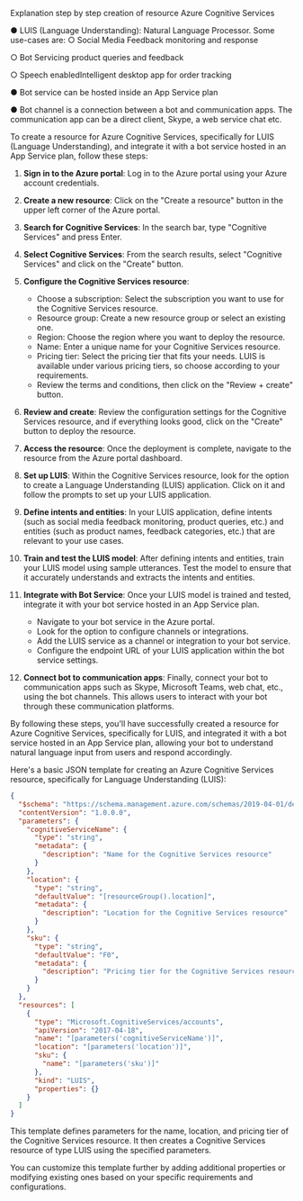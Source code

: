 Explanation step by step creation of resource Azure Cognitive Services

●	LUIS (Language Understanding): Natural Language Processor. Some use-cases are:
○	Social Media Feedback monitoring and response

○	Bot Servicing product queries and feedback

○	Speech enabledIntelligent desktop app for order tracking

●	Bot service can be hosted inside an App Service plan

●	Bot channel is a connection between a bot and communication apps. The communication app can be a direct client, Skype, a web service chat etc.


To create a resource for Azure Cognitive Services, specifically for LUIS (Language Understanding), and integrate it with a bot service hosted in an App Service plan, follow these steps:

1. **Sign in to the Azure portal**: Log in to the Azure portal using your Azure account credentials.

2. **Create a new resource**: Click on the "Create a resource" button in the upper left corner of the Azure portal.

3. **Search for Cognitive Services**: In the search bar, type "Cognitive Services" and press Enter.

4. **Select Cognitive Services**: From the search results, select "Cognitive Services" and click on the "Create" button.

5. **Configure the Cognitive Services resource**:
   - Choose a subscription: Select the subscription you want to use for the Cognitive Services resource.
   - Resource group: Create a new resource group or select an existing one.
   - Region: Choose the region where you want to deploy the resource.
   - Name: Enter a unique name for your Cognitive Services resource.
   - Pricing tier: Select the pricing tier that fits your needs. LUIS is available under various pricing tiers, so choose according to your requirements.
   - Review the terms and conditions, then click on the "Review + create" button.

6. **Review and create**: Review the configuration settings for the Cognitive Services resource, and if everything looks good, click on the "Create" button to deploy the resource.

7. **Access the resource**: Once the deployment is complete, navigate to the resource from the Azure portal dashboard.

8. **Set up LUIS**: Within the Cognitive Services resource, look for the option to create a Language Understanding (LUIS) application. Click on it and follow the prompts to set up your LUIS application.

9. **Define intents and entities**: In your LUIS application, define intents (such as social media feedback monitoring, product queries, etc.) and entities (such as product names, feedback categories, etc.) that are relevant to your use cases.

10. **Train and test the LUIS model**: After defining intents and entities, train your LUIS model using sample utterances. Test the model to ensure that it accurately understands and extracts the intents and entities.

11. **Integrate with Bot Service**: Once your LUIS model is trained and tested, integrate it with your bot service hosted in an App Service plan.
    - Navigate to your bot service in the Azure portal.
    - Look for the option to configure channels or integrations.
    - Add the LUIS service as a channel or integration to your bot service.
    - Configure the endpoint URL of your LUIS application within the bot service settings.

12. **Connect bot to communication apps**: Finally, connect your bot to communication apps such as Skype, Microsoft Teams, web chat, etc., using the bot channels. This allows users to interact with your bot through these communication platforms.

By following these steps, you'll have successfully created a resource for Azure Cognitive Services, specifically for LUIS, and integrated it with a bot service hosted in an App Service plan, allowing your bot to understand natural language input from users and respond accordingly.

Here's a basic JSON template for creating an Azure Cognitive Services resource, specifically for Language Understanding (LUIS):

```json
{
  "$schema": "https://schema.management.azure.com/schemas/2019-04-01/deploymentTemplate.json#",
  "contentVersion": "1.0.0.0",
  "parameters": {
    "cognitiveServiceName": {
      "type": "string",
      "metadata": {
        "description": "Name for the Cognitive Services resource"
      }
    },
    "location": {
      "type": "string",
      "defaultValue": "[resourceGroup().location]",
      "metadata": {
        "description": "Location for the Cognitive Services resource"
      }
    },
    "sku": {
      "type": "string",
      "defaultValue": "F0",
      "metadata": {
        "description": "Pricing tier for the Cognitive Services resource"
      }
    }
  },
  "resources": [
    {
      "type": "Microsoft.CognitiveServices/accounts",
      "apiVersion": "2017-04-18",
      "name": "[parameters('cognitiveServiceName')]",
      "location": "[parameters('location')]",
      "sku": {
        "name": "[parameters('sku')]"
      },
      "kind": "LUIS",
      "properties": {}
    }
  ]
}
```

This template defines parameters for the name, location, and pricing tier of the Cognitive Services resource. It then creates a Cognitive Services resource of type LUIS using the specified parameters.

You can customize this template further by adding additional properties or modifying existing ones based on your specific requirements and configurations.

